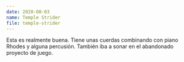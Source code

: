 ```yaml
---
date: 2020-08-03
name: Temple Strider
file: temple-strider
---
```


Esta es realmente buena. Tiene unas cuerdas combinando con piano Rhodes y alguna percusión. También iba a sonar en el abandonado proyecto de juego.